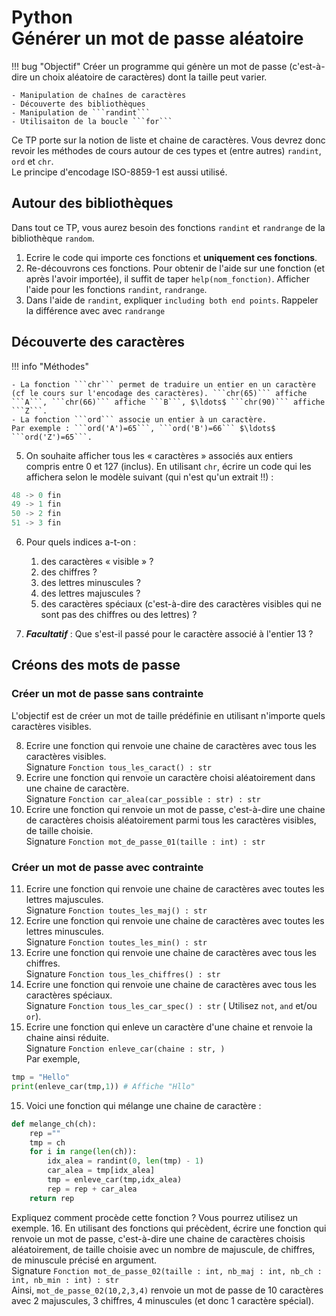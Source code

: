 # Python<br>Générer un mot de passe aléatoire

!!! bug "Objectif"
    Créer un programme qui génère un mot de passe (c'est-à-dire un choix aléatoire de caractères) dont la taille peut varier.

    - Manipulation de chaînes de caractères
    - Découverte des bibliothèques
    - Manipulation de ```randint```
    - Utilisaiton de la boucle ```for```

Ce TP porte sur la notion de liste et chaine de caractères. Vous devrez donc revoir les méthodes de cours autour de ces types et (entre autres) ```randint```, ```ord``` et ```chr```.  
Le principe d'encodage ISO-8859-1 est aussi utilisé.

## Autour des bibliothèques

Dans tout ce TP, vous aurez besoin des fonctions ```randint``` et `randrange` de la bibliothèque ```random```.

1. Ecrire le code qui importe ces fonctions et **uniquement ces fonctions**.
2. Re-découvrons ces fonctions. Pour obtenir de l'aide sur une fonction (et après l'avoir importée), il suffit de taper ```help(nom_fonction)```. Afficher l'aide pour les fonctions ```randint```, ```randrange```.
3. Dans l'aide de ```randint```, expliquer `including both end points`. Rappeler la différence avec avec `randrange`


## Découverte des caractères

!!! info "Méthodes"

    - La fonction ```chr``` permet de traduire un entier en un caractère (cf le cours sur l'encodage des caractères). ```chr(65)``` affiche ```A```, ```chr(66)``` affiche ```B```, $\ldots$ ```chr(90)``` affiche ```Z```.
    - La fonction ```ord``` associe un entier à un caractère.  
    Par exemple : ```ord('A')=65```, ```ord('B')=66``` $\ldots$ ```ord('Z')=65```.

5. On souhaite afficher tous les &laquo; caractères &raquo; associés aux entiers compris entre $0$ et $127$ (inclus). En utilisant ```chr```, écrire un code qui les affichera selon le modèle suivant (qui n'est qu'un extrait !!) :  
```python
48 -> 0 fin
49 -> 1 fin
50 -> 2 fin
51 -> 3 fin
```
6. Pour quels indices a-t-on :  

    1. des caractères &laquo; visible &raquo; ?
    2. des chiffres ?
    3. des lettres minuscules ?
    4. des lettres majuscules ?
    5. des caractères spéciaux (c'est-à-dire des caractères visibles qui ne sont pas des chiffres ou des lettres) ?

7. **_Facultatif_** : Que s'est-il passé pour le caractère associé à l'entier 13 ?

## Créons des mots de passe

### Créer un mot de passe sans contrainte

L'objectif est de créer un mot de taille prédéfinie en utilisant n'importe quels caractères visibles.

8. Ecrire une fonction qui renvoie une chaine de caractères avec tous les caractères visibles.  
Signature `Fonction tous_les_caract() : str`
9. Ecrire une fonction qui renvoie un caractère choisi aléatoirement dans une chaine de caractère.  
Signature `Fonction car_alea(car_possible : str) : str`
10. Ecrire une fonction qui renvoie un mot de passe, c'est-à-dire une chaine de caractères choisis aléatoirement parmi tous les caractères visibles, de taille choisie.  
Signature `Fonction mot_de_passe_01(taille : int) : str`  

### Créer un mot de passe avec contrainte

11. Ecrire une fonction qui renvoie une chaine de caractères avec toutes les lettres majuscules.  
Signature `Fonction toutes_les_maj() : str`
12. Ecrire une fonction qui renvoie une chaine de caractères avec toutes les lettres minuscules.  
Signature `Fonction toutes_les_min() : str`
13. Ecrire une fonction qui renvoie une chaine de caractères avec tous les chiffres.  
Signature `Fonction tous_les_chiffres() : str`
13. Ecrire une fonction qui renvoie une chaine de caractères avec tous les caractères spéciaux.  
Signature `Fonction tous_les_car_spec() : str` ( Utilisez `not`, `and` et/ou `or`).
14. Ecrire une fonction qui enleve un caractère d'une chaine et renvoie la chaine ainsi réduite.  
Signature `Fonction enleve_car(chaine : str, )`  
Par exemple,  
```python
tmp = "Hello"
print(enleve_car(tmp,1)) # Affiche "Hllo"
```
15.  Voici une fonction qui mélange une chaine de caractère :  
```python
def melange_ch(ch):
    rep =""
    tmp = ch
    for i in range(len(ch)):
        idx_alea = randint(0, len(tmp) - 1)
        car_alea = tmp[idx_alea]
        tmp = enleve_car(tmp,idx_alea) 
        rep = rep + car_alea
    return rep
```  
Expliquez comment procède cette fonction ? Vous pourrez utilisez un exemple. 
16. En utilisant des fonctions qui précèdent, écrire une fonction qui renvoie un mot de passe, c'est-à-dire une chaine de caractères choisis aléatoirement, de taille choisie avec un nombre de majuscule, de chiffres, de minuscule précisé en argument.  
Signature `Fonction mot_de_passe_02(taille : int, nb_maj : int, nb_ch : int, nb_min : int) : str`  
Ainsi, `mot_de_passe_02(10,2,3,4)` renvoie un mot de passe de 10 caractères avec 2 majuscules, 3 chiffres, 4 minuscules (et donc 1 caractère spécial).






